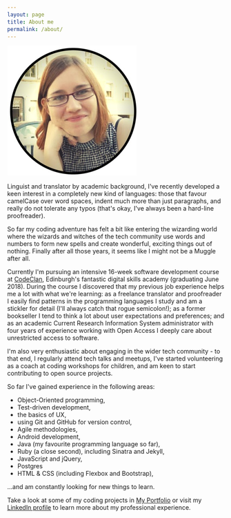 ```yaml
---
layout: page
title: About me
permalink: /about/
---
```


<img src="/assets/images/profilepic.jpg" alt="profilepic">
 <p>Linguist and translator by academic background, I've recently developed a keen interest in a completely new kind of languages: those that favour camelCase over word spaces, indent much more than just paragraphs, and really do not tolerate any typos (that's okay, I've always been a hard-line proofreader).</p>
 <p>So far my coding adventure has felt a bit like entering the wizarding world where the wizards and witches of the tech community use words and numbers to form new spells and create wonderful, exciting things out of nothing. Finally after all those years, it seems like I might not be a Muggle after all.</p>
 <p>Currently I'm pursuing an intensive 16-week software development course at <a href="https://codeclan.com/courses/16-week-course/">CodeClan</a>, Edinburgh's fantastic digital skills academy (graduating June 2018). During the course I discovered that my previous job experience helps me a lot with what we're learning: as a freelance translator and proofreader I easily find patterns in the programming languages I study and am a stickler for detail (I'll always catch that rogue semicolon!); as a former bookseller I tend to think a lot about user expectations and preferences; and as an academic Current Research Information System administrator with four years of experience working with Open Access I deeply care about unrestricted access to software.

 <p>I'm also very enthusiastic about engaging in the wider tech community - to that end, I regularly attend tech talks and meetups, I've started volunteering as a coach at coding workshops for children, and am keen to start contributing to open source projects.</p>

 <p>So far I've gained experience in the following areas:</p>

 <ul>
 <li>Object-Oriented programming,</li>
 <li>Test-driven development,</li>
 <li>the basics of UX,</li>
 <li>using Git and GitHub for version control,</li>
 <li>Agile methodologies,</li>
 <li>Android development,</li>
 <li>Java (my favourite programming language so far),</li>
 <li>Ruby (a close second), including Sinatra and Jekyll,</li>
 <li>JavaScript and jQuery,</li>
 <li>Postgres</li>
 <li>HTML & CSS (including Flexbox and Bootstrap),</li>
 </ul>
 <p>...and am constantly looking for new things to learn.</p>


 <p>Take a look at some of my coding projects in <a href="/portfolio">My Portfolio</a> or visit my <a href="https://www.linkedin.com/in/elipinska/" target="blank">LinkedIn profile</a> to learn more about my professional experience.
